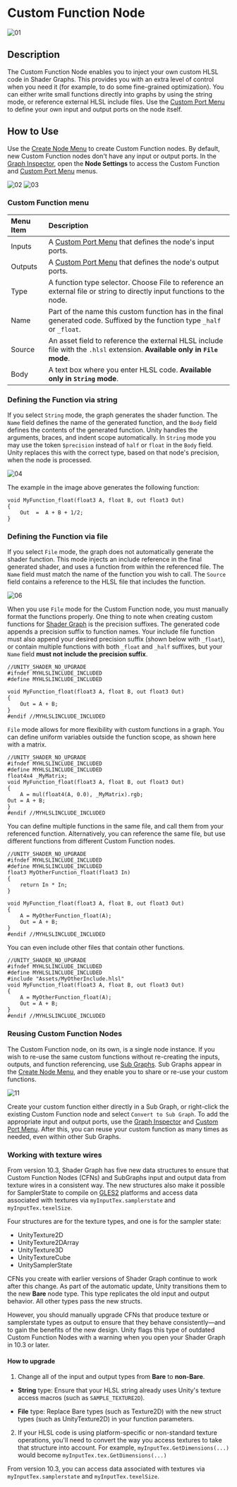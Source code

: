 # Custom Function Node

![01](images/Custom-Function-Node.png)

## Description

The Custom Function Node enables you to inject your own custom HLSL code in Shader Graphs. This provides you with an extra level of control when you need it (for example, to do some fine-grained optimization). You can either write small functions directly into graphs by using the string mode, or reference external HLSL include files. Use the [Custom Port Menu](Custom-Port-Menu.md) to define your own input and output ports on the node itself.

## How to Use

Use the [Create Node Menu](Create-Node-Menu.md) to create Custom Function nodes. By default, new Custom Function nodes don't have any input or output ports.
In the [Graph Inspector](Internal-Inspector.md), open the **Node Settings** to access the Custom Function and [Custom Port Menu](Custom-Port-Menu.md) menus.

![02](images/Custom-Function-Node-File.png) ![03](images/Custom-Function-Node-String.png)

### Custom Function menu

| Menu Item | Description |
|:----------|:------------|
| Inputs | A [Custom Port Menu](Custom-Port-Menu.md) that defines the node's input ports. |
| Outputs | A [Custom Port Menu](Custom-Port-Menu.md) that defines the node's output ports. |
| Type | A function type selector. Choose File to reference an external file or string to directly input functions to the node. |
| Name | Part of the name this custom function has in the final generated code. Suffixed by the function type ` _half ` or ` _float `. |
| Source | An asset field to reference the external HLSL include file with the `.hlsl` extension. **Available only in `File` mode**. |
| Body | A text box where you enter HLSL code. **Available only in `String` mode**. |

### Defining the Function via string
If you select `String` mode, the graph generates the shader function. The `Name` field defines the name of the generated function, and the `Body` field defines the contents of the generated function. Unity handles the arguments, braces, and indent scope automatically. In `String` mode you may use the token `$precision` instead of `half` or `float` in the `Body` field. Unity replaces this with the correct type, based on that node's precision, when the node is processed.

![04](images/Custom-Function-Node-String-wFunction.png)

The example in the image above generates the following function:

```
void MyFunction_float(float3 A, float B, out float3 Out)
{
    Out  =  A + B + 1/2;
}
```

### Defining the Function via file

If you select `File` mode, the graph does not automatically generate the shader function. This mode injects an include reference in the final generated shader, and uses a function from within the referenced file. The `Name` field must match the name of the function you wish to call. The `Source` field contains a reference to the HLSL file that includes the function.

![06](images/Custom-Function-Node-File-wFunction.png)

When you use `File` mode for the Custom Function node, you must manually format the functions properly. One thing to note when creating custom functions for [Shader Graph](index.md) is the precision suffixes. The generated code appends a precision suffix to function names. Your include file function must also append your desired precision suffix (shown below with `_float`), or contain multiple functions with both `_float` and `_half` suffixes, but your `Name` field **must not include the precision suffix**.

```
//UNITY_SHADER_NO_UPGRADE
#ifndef MYHLSLINCLUDE_INCLUDED
#define MYHLSLINCLUDE_INCLUDED

void MyFunction_float(float3 A, float B, out float3 Out)
{
    Out = A + B;
}
#endif //MYHLSLINCLUDE_INCLUDED
```

`File` mode allows for more flexibility with custom functions in a graph. You can define uniform variables outside the function scope, as shown here with a matrix.

```
//UNITY_SHADER_NO_UPGRADE
#ifndef MYHLSLINCLUDE_INCLUDED
#define MYHLSLINCLUDE_INCLUDED
float4x4 _MyMatrix;
void MyFunction_float(float3 A, float B, out float3 Out)
{
    A = mul(float4(A, 0.0), _MyMatrix).rgb;
Out = A + B;
}
#endif //MYHLSLINCLUDE_INCLUDED
```

You can define multiple functions in the same file, and call them from your referenced function. Alternatively, you can reference the same file, but use different functions from different Custom Function nodes.

```
//UNITY_SHADER_NO_UPGRADE
#ifndef MYHLSLINCLUDE_INCLUDED
#define MYHLSLINCLUDE_INCLUDED
float3 MyOtherFunction_float(float3 In)
{
    return In * In;
}

void MyFunction_float(float3 A, float B, out float3 Out)
{
    A = MyOtherFunction_float(A);
    Out = A + B;
}
#endif //MYHLSLINCLUDE_INCLUDED
```

You can even include other files that contain other functions.

```
//UNITY_SHADER_NO_UPGRADE
#ifndef MYHLSLINCLUDE_INCLUDED
#define MYHLSLINCLUDE_INCLUDED
#include "Assets/MyOtherInclude.hlsl"
void MyFunction_float(float3 A, float B, out float3 Out)
{
    A = MyOtherFunction_float(A);
    Out = A + B;
}
#endif //MYHLSLINCLUDE_INCLUDED
```

### Reusing Custom Function Nodes

The Custom Function node, on its own, is a single node instance. If you wish to re-use the same custom functions without re-creating the inputs, outputs, and function referencing, use [Sub Graphs](Sub-graph.md). Sub Graphs appear in the [Create Node Menu](Create-Node-Menu.md), and they enable you to share or re-use your custom functions.

![11](images/Custom-Function-Node-Subgraph.png)

Create your custom function either directly in a Sub Graph, or right-click the existing Custom Function node and select `Convert to Sub Graph`. To add the appropriate input and output ports, use the [Graph Inspector](Internal-Inspector.md) and [Custom Port Menu](Custom-Port-Menu.md). After this, you can reuse your custom function as many times as needed, even within other Sub Graphs.

### Working with texture wires

From version 10.3, Shader Graph has five new data structures to ensure that Custom Function Nodes (CFNs) and SubGraphs input and output data from texture wires in a consistent way. The new structures also make it possible for SamplerState to compile on [GLES2](https://en.wikipedia.org/wiki/OpenGL_ES#OpenGL_ES_2.0) platforms and  access data associated with textures via `myInputTex.samplerstate` and `myInputTex.texelSize`.

Four structures are for the texture types, and one is for the sampler state:

* UnityTexture2D
* UnityTexture2DArray
* UnityTexture3D
* UnityTextureCube
* UnitySamplerState

CFNs you create with earlier versions of Shader Graph continue to work after this change. As part of the automatic update, Unity transitions them to the new **Bare** node type. This type replicates the old input and output behavior. All other types pass the new structs.

However, you should manually upgrade CFNs that produce texture or samplerstate types as output to ensure that they behave consistently—and to gain the benefits of the new design. Unity flags this type of outdated Custom Function Nodes with a warning when you open your Shader Graph in 10.3 or later.

#### How to upgrade

1. Change all of the input and output types from **Bare** to **non-Bare**.<br/>

* **String** type: Ensure that your HLSL string already uses Unity's texture access macros (such as `SAMPLE_TEXTURE2D`).

* **File** type: Replace Bare types (such as Texture2D) with the new struct types (such as UnityTexture2D) in your function parameters.

2. If your HLSL code is using platform-specific or non-standard texture operations, you'll need to convert the way you access textures to take that structure into account. For example, `myInputTex.GetDimensions(...)` would become `myInputTex.tex.GetDimensions(...)`


From version 10.3, you can access data associated with textures via `myInputTex.samplerstate` and `myInputTex.texelSize`.
